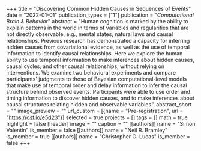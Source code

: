 +++
title = "Discovering Common Hidden Causes in Sequences of Events"
date = "2022-01-01"
publication_types = ["1"]
publication = "_Computational Brain & Behavior_"
abstract = "Human cognition is marked by the ability to explain patterns in the world in terms of variables and regularities that are not directly observable, e.g., mental states, natural laws and causal relationships. Previous research has demonstrated a capacity for inferring hidden causes from covariational evidence, as well as the use of temporal information to identify causal relationships. Here we explore the human ability to use temporal information to make inferences about hidden causes, causal cycles, and other causal relationships, without relying on interventions. We examine two behavioral experiments and compare participants' judgments to those of Bayesian computational-level models that make use of temporal order and delay information to infer the causal structure behind observed events. Participants were able to use order and timing information to discover hidden causes, and to make inferences about causal structures relating hidden and observable variables."
abstract_short = ""
image_preview = ""
url_custom = [{name = "Pre-registration", url = "https://osf.io/e5d23"}]
selected = true
projects = []
tags = []
math = true
highlight = false
[header]
image = ""
caption = ""
[[authors]]
	name = "Simon Valentin"
	is_member = false
[[authors]]
	name = "Neil R. Bramley"
	is_member = true
[[authors]]
	name = "Christopher G. Lucas"
	is_member = false
+++
